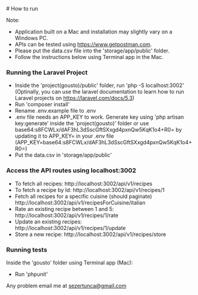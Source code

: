 # How to run

Note: 
* Application built on a Mac and installation may slightly vary on a Windows PC.
* APIs can be tested using https://www.getpostman.com.
* Please put the data.csv file into the 'storage/app/public' folder.
* Follow the instructions below using Terminal app in the Mac.

### Running the Laravel Project
* Inside the 'project(gousto)/public' folder, run 'php -S localhost:3002' (Optinally, you can use the laravel documentation to learn how to run Laravel projects on https://laravel.com/docs/5.3)
* Run 'composer install'
* Rename .env.example file to .env
* .env file needs an APP_KEY to work.  Generate key using 'php artisan key:generate' inside the 'project(gousto)' folder or use base64:s8FCWLx/dAF3hL3dSscGftSXxgd4pxnQw5KqK1o4+R0= by updating it to APP_KEY= in your .env file
(APP_KEY=base64:s8FCWLx/dAF3hL3dSscGftSXxgd4pxnQw5KqK1o4+R0=)
* Put the data.csv in 'storage/app/public'

### Access the API routes using localhost:3002

+ To fetch all recipes:
	http://localhost:3002/api/v1/recipes
+ To fetch a recipe by Id:
	http://localhost:3002/api/v1/recipes/1
+ Fetch all recipes for a specific cuisine (should paginate)
	http://localhost:3002/api/v1/recipesForCuisine/italian
+ Rate an existing recipe between 1 and 5:
	http://localhost:3002/api/v1/recipes/1/rate
+ Update an existing recipes:
	http://localhost:3002/api/v1/recipes/1/update
+ Store a new recipe:
	http://localhost:3002/api/v1/recipes/store

### Running tests
Inside the 'gousto' folder using Terminal app (Mac):
* Run 'phpunit'


Any problem email me at sezertunca@gmail.com



